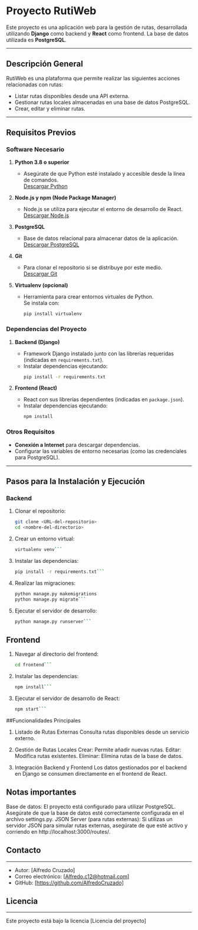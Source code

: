 # Proyecto RutiWeb

Este proyecto es una aplicación web para la gestión de rutas, desarrollada utilizando **Django** como backend y **React** como frontend. La base de datos utilizada es **PostgreSQL**.

---

## **Descripción General**
RutiWeb es una plataforma que permite realizar las siguientes acciones relacionadas con rutas:
- Listar rutas disponibles desde una API externa.
- Gestionar rutas locales almacenadas en una base de datos PostgreSQL.
- Crear, editar y eliminar rutas.

---

## **Requisitos Previos**

### **Software Necesario**
1. **Python 3.8 o superior**  
   - Asegúrate de que Python esté instalado y accesible desde la línea de comandos.  
   [Descargar Python](https://www.python.org/downloads/)

2. **Node.js y npm (Node Package Manager)**  
   - Node.js se utiliza para ejecutar el entorno de desarrollo de React.  
   [Descargar Node.js](https://nodejs.org/)

3. **PostgreSQL**  
   - Base de datos relacional para almacenar datos de la aplicación.  
   [Descargar PostgreSQL](https://www.postgresql.org/download/)

4. **Git**  
   - Para clonar el repositorio si se distribuye por este medio.  
   [Descargar Git](https://git-scm.com/)

5. **Virtualenv (opcional)**  
   - Herramienta para crear entornos virtuales de Python.  
   Se instala con:
     ```bash
     pip install virtualenv
     ```

### **Dependencias del Proyecto**
1. **Backend (Django)**  
   - Framework Django instalado junto con las librerías requeridas (indicadas en `requirements.txt`).  
   - Instalar dependencias ejecutando:  
     ```bash
     pip install -r requirements.txt
     ```

2. **Frontend (React)**  
   - React con sus librerías dependientes (indicadas en `package.json`).  
   - Instalar dependencias ejecutando:  
     ```bash
     npm install
     ```

### **Otros Requisitos**
- **Conexión a Internet** para descargar dependencias.
- Configurar las variables de entorno necesarias (como las credenciales para PostgreSQL).

---

## **Pasos para la Instalación y Ejecución**

### **Backend**
1. Clonar el repositorio:
   ```bash
   git clone <URL-del-repositorio>
   cd <nombre-del-directorio>
   
2. Crear un entorno virtual:
   ```bash
   virtualenv venv```
   
4. Instalar las dependencias:
   ```bash
   pip install -r requirements.txt```

6. Realizar las migraciones:
   ```bash
   python manage.py makemigrations
   python manage.py migrate```

8. Ejecutar el servidor de desarrollo:
   ```bash
   python manage.py runserver```

## **Frontend**
1. Navegar al directorio del frontend:
   ```bash
   cd frontend```

3. Instalar las dependencias:
   ```bash
   npm install```
   
5. Ejecutar el servidor de desarrollo de React:
   ```bash
   npm start```
   
##Funcionalidades Principales

1. Listado de Rutas Externas
    Consulta rutas disponibles desde un servicio externo.
   
3. Gestión de Rutas Locales
    Crear: Permite añadir nuevas rutas.
    Editar: Modifica rutas existentes.
    Eliminar: Elimina rutas de la base de datos.
   
4. Integración Backend y Frontend
   Los datos gestionados por el backend en Django se consumen directamente en el frontend de React.


## Notas importantes
Base de datos: El proyecto está configurado para utilizar PostgreSQL. Asegúrate de que la base de datos esté correctamente configurada en el archivo settings.py.
JSON Server (para rutas externas): Si utilizas un servidor JSON para simular rutas externas, asegúrate de que esté activo y corriendo en http://localhost:3000/routes/.

## Contacto
------------

* Autor: [Alfredo Cruzado]
* Correo electrónico: [Alfredo.c12@hotmail.com]
* GitHub: [https://github.com/AlfredoCruzado]

## Licencia
------------

Este proyecto está bajo la licencia [Licencia del proyecto]
